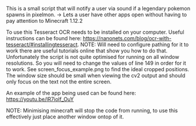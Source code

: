 This is a small script that will notify a user via sound if a legendary pokemon spawns in pixelmon.
-> Lets a user have other apps open without having to pay attention to Minecraft 1.12.2

To use this Tesseract OCR needs to be installed on your computer.
Useful instructions can be found here: https://nanonets.com/blog/ocr-with-tesseract/#installingtesseract. NOTE: Will need to configure pathing for it to work there are useful tutorials online that show you how to do that.
Unfortunately the script is not quite optimised for running on all window resolutions. So you will need to change the values of line 149 in order for it to work. See screen_focus_example.png to find the ideal cropped positions.
The window size should be small when viewing the cv2 output and should only focus on the text not the entire screen.

An example of the app being used can be found here: 
https://youtu.be/lR7ioIf_OuY


NOTE: Minimising minecraft will stop the code from running, to use this effectively just place another window ontop of it.
